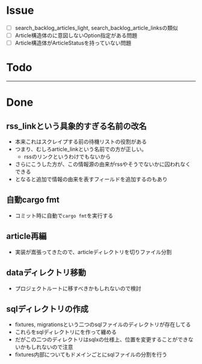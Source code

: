 # Issue
- [ ] search_backlog_articles_light, search_backlog_article_linksの類似
- [ ] Article構造体のに意図しないOption指定がある問題
- [ ] Article構造体がArticleStatusを持っていない問題

# Todo

---

# Done
## rss_linkという具象的すぎる名前の改名
- 本来これはスクレイプする前の待機リストの役割がある
- つまり、むしろarticle_linkという名前での方が正しい。
	- rssのリンクというわけでもないから
- さらにこうした方が、この情報源の由来がrssやそうでないかに囚われなくできる
- となると追加で情報の由来を表すフィールドを追加するのもあり

## 自動cargo fmt
- コミット時に自動で`cargo fmt`を実行する

## article再編
- 実装が嵩張ってきたので、articleディレクトリを切りファイル分割

## dataディレクトリ移動
- プロジェクトルートに移すべきかもしれないので検討

## sqlディレクトリの作成
- fixtures, migrationsという二つのsqlファイルのディレクトリが存在してる
- これらをsqlディレクトリにを作って纏める
- だがこの二つのディレクトリはsqlxの仕様上、位置を変更することができないかもしれないので注意
- fixtures内部についてもドメインごとにsqlファイルの分割を行う

